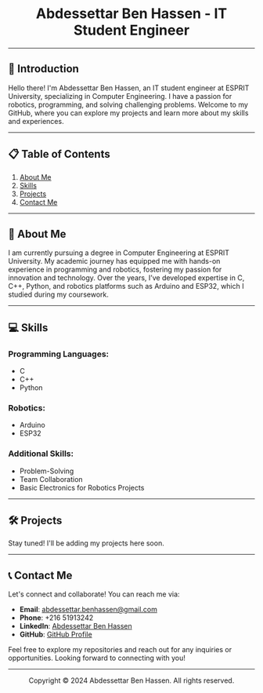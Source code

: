 <!-- Title with Logo -->
<div align="center">
  <h1>Abdessettar Ben Hassen - IT Student Engineer</h1>
</div>

---

<!-- Introduction -->
## 🌟 Introduction

Hello there! I'm Abdessettar Ben Hassen, an IT student engineer at ESPRIT University, specializing in Computer Engineering. I have a passion for robotics, programming, and solving challenging problems. Welcome to my GitHub, where you can explore my projects and learn more about my skills and experiences.

---

<!-- Table of Contents -->
## 📋 Table of Contents

1. [About Me](#about-me)
2. [Skills](#skills)
3. [Projects](#projects)
4. [Contact Me](#contact-me)

---

<!-- About Me Section -->
## 🚀 About Me

I am currently pursuing a degree in Computer Engineering at ESPRIT University. My academic journey has equipped me with hands-on experience in programming and robotics, fostering my passion for innovation and technology. Over the years, I’ve developed expertise in C, C++, Python, and robotics platforms such as Arduino and ESP32, which I studied during my coursework.

---

<!-- Skills Section -->
## 💻 Skills

### Programming Languages:
- C
- C++
- Python

### Robotics:
- Arduino
- ESP32

### Additional Skills:
- Problem-Solving
- Team Collaboration
- Basic Electronics for Robotics Projects

---

<!-- Projects Section -->
## 🛠️ Projects

Stay tuned! I'll be adding my projects here soon.

---

<!-- Contact Me Section -->
## 📞 Contact Me

Let's connect and collaborate! You can reach me via:

- **Email**: [abdessettar.benhassen@gmail.com](mailto:abdessettar.benhassen@gmail.com)
- **Phone**: +216 51913242
- **LinkedIn**: [Abdessettar Ben Hassen](https://www.linkedin.com/in/abdessettar-ben-hassen-376019202/)
- **GitHub**: [GitHub Profile](https://github.com/your_username)

Feel free to explore my repositories and reach out for any inquiries or opportunities. Looking forward to connecting with you!

---

<!-- Footer with Logo -->
<div align="center">
  <p>Copyright © 2024 Abdessettar Ben Hassen. All rights reserved.</p>
</div>
